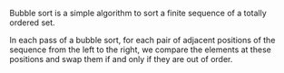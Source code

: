 Bubble sort is a simple algorithm to sort a finite sequence of a totally ordered set.

In each pass of a bubble sort, for each pair of adjacent positions of the sequence from the left to the right, we compare the elements at these positions and swap them if and only if they are out of order.